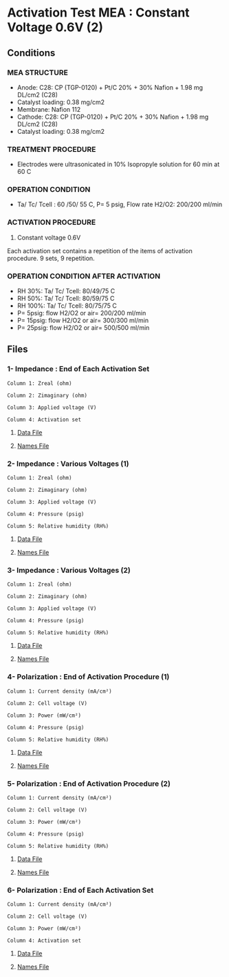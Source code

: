 # Activation Test MEA : Constant Voltage 0.6V (2)

## Conditions

### MEA STRUCTURE
- Anode: C28: CP (TGP-0120) + Pt/C 20% + 30% Nafion + 1.98 mg DL/cm2 (C28)
- Catalyst loading: 0.38 mg/cm2
- Membrane: Nafion 112
- Cathode: C28: CP (TGP-0120) + Pt/C 20% + 30% Nafion + 1.98 mg DL/cm2 (C28)
- Catalyst loading: 0.38 mg/cm2

### TREATMENT PROCEDURE
- Electrodes were ultrasonicated in 10% Isopropyle solution for 60 min at 60 C

### OPERATION CONDITION
- Ta/ Tc/ Tcell : 60 /50/ 55 C, P= 5 psig, Flow rate H2/O2: 200/200 ml/min

### ACTIVATION PROCEDURE
1. Constant voltage 0.6V

Each activation set contains a repetition of the items of activation procedure. 9 sets, 9 repetition. 

### OPERATION CONDITION AFTER ACTIVATION
- RH 30%: Ta/ Tc/ Tcell: 80/49/75 C
- RH 50%: Ta/ Tc/ Tcell: 80/59/75 C
- RH 100%: Ta/ Tc/ Tcell: 80/75/75 C 
- P= 5psig: flow H2/O2 or air= 200/200 ml/min
- P= 15psig: flow H2/O2 or air= 300/300 ml/min
- P= 25psig: flow H2/O2 or air= 500/500 ml/min


## Files

### 1- Impedance : End of Each Activation Set			

```
Column 1: Zreal (ohm)

Column 2: Zimaginary (ohm)

Column 3: Applied voltage (V)

Column 4: Activation set
```			
	

1. [Data File](1.csv)		

2. [Names File](1.names)


### 2- Impedance : Various Voltages (1)


```
Column 1: Zreal (ohm)

Column 2: Zimaginary (ohm)

Column 3: Applied voltage (V)

Column 4: Pressure (psig)

Column 5: Relative humidity (RH%)
```

1. [Data File](2.csv)		

2. [Names File](2.names)


### 3- Impedance : Various Voltages (2)

```
Column 1: Zreal (ohm)

Column 2: Zimaginary (ohm)

Column 3: Applied voltage (V)

Column 4: Pressure (psig)

Column 5: Relative humidity (RH%)
```

1. [Data File](3.csv)		

2. [Names File](3.names)


### 4- Polarization : End of Activation Procedure (1)

```
Column 1: Current density (mA/cm²)

Column 2: Cell voltage (V)

Column 3: Power (mW/cm²)

Column 4: Pressure (psig)

Column 5: Relative humidity (RH%)
```

1. [Data File](4.csv)		

2. [Names File](4.names)



### 5- Polarization : End of Activation Procedure (2)

```
Column 1: Current density (mA/cm²)

Column 2: Cell voltage (V)

Column 3: Power (mW/cm²)

Column 4: Pressure (psig)

Column 5: Relative humidity (RH%)
```

1. [Data File](5.csv)		

2. [Names File](5.names)

### 6- Polarization : End of Each Activation Set

```
Column 1: Current density (mA/cm²)

Column 2: Cell voltage (V)

Column 3: Power (mW/cm²)

Column 4: Activation set 
```

1. [Data File](6.csv)		

2. [Names File](6.names)
